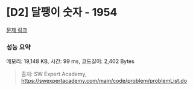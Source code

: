 # [D2] 달팽이 숫자 - 1954 

[문제 링크](https://swexpertacademy.com/main/code/problem/problemDetail.do?contestProbId=AV5PobmqAPoDFAUq) 

### 성능 요약

메모리: 19,148 KB, 시간: 99 ms, 코드길이: 2,402 Bytes



> 출처: SW Expert Academy, https://swexpertacademy.com/main/code/problem/problemList.do